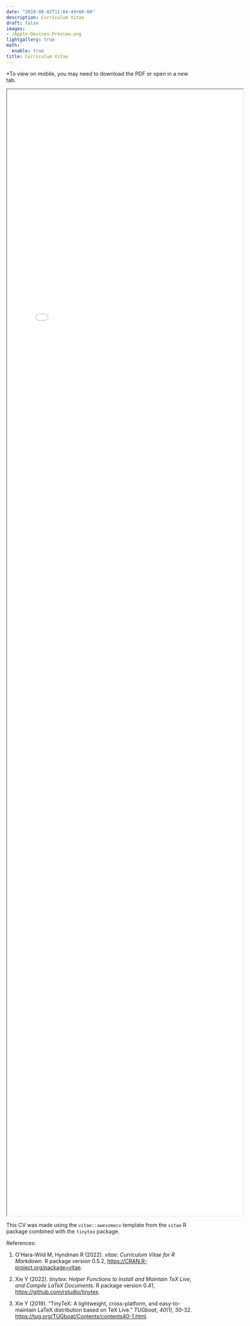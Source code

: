 ```yaml
---
date: "2019-08-02T11:04:49+08:00"
description: Curriculum Vitae
draft: false
images:
- /Apple-Devices-Preview.png
lightgallery: true
math:
  enable: true
title: Curriculum Vitae
---
```


*To view on mobile, you may need to download the PDF or open in a new tab.

<iframe src = "Cole-CV.pdf" height="3000"  width=125%></iframe>

This CV was made using the `vitae::awesomecv` template from the `vitae` R package combined with the `tinytex` package. 

References:

1. O'Hara-Wild M, Hyndman R (2022). _vitae: Curriculum Vitae for R Markdown_. R package version 0.5.2,
<https://CRAN.R-project.org/package=vitae>.


2. Xie Y (2022). _tinytex: Helper Functions to Install and Maintain TeX Live, and Compile LaTeX Documents_. R package version 0.41,
<https://github.com/rstudio/tinytex>.

3. Xie Y (2019). “TinyTeX: A lightweight, cross-platform, and easy-to-maintain LaTeX distribution based on TeX Live.” _TUGboat_, *40*(1),
30-32. <https://tug.org/TUGboat/Contents/contents40-1.html>.





